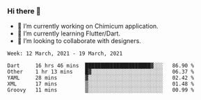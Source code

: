 ### Hi there 👋

<!--
**devcat37/devcat37** is a ✨ _special_ ✨ repository because its `README.md` (this file) appears on your GitHub profile.-->


- 🔭 I’m currently working on Chimicum application.
- 🌱 I’m currently learning Flutter/Dart.
- 👯 I’m looking to collaborate with designers.
<!-- - 🤔 I’m looking for help with ... -->

<!--START_SECTION:waka-->
```text
Week: 12 March, 2021 - 19 March, 2021

Dart     16 hrs 46 mins  █████████████████████▓░░░   86.90 % 
Other    1 hr 13 mins    █▓░░░░░░░░░░░░░░░░░░░░░░░   06.37 % 
YAML     28 mins         ▓░░░░░░░░░░░░░░░░░░░░░░░░   02.42 % 
XML      17 mins         ▒░░░░░░░░░░░░░░░░░░░░░░░░   01.48 % 
Groovy   11 mins         ▒░░░░░░░░░░░░░░░░░░░░░░░░   00.99 % 
```
<!--END_SECTION:waka-->

